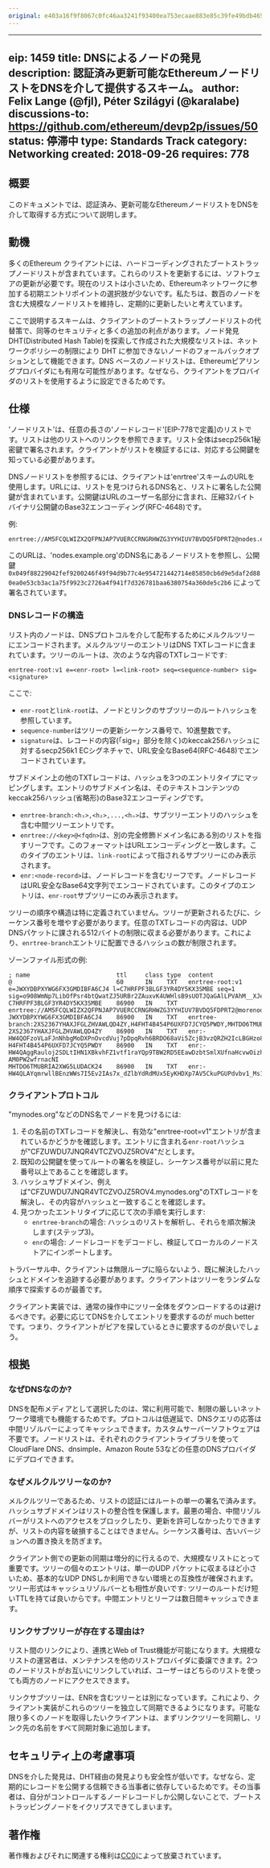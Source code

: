 ```yaml
---
original: e403a16f9f8067c0fc46aa3241f93400ea753ecaae883e85c39fe49bdb4658f7
---
```


---
eip: 1459
title: DNSによるノードの発見
description: 認証済み更新可能なEthereumノードリストをDNSを介して提供するスキーム。
author: Felix Lange (@fjl), Péter Szilágyi (@karalabe)
discussions-to: https://github.com/ethereum/devp2p/issues/50
status: 停滞中
type: Standards Track
category: Networking
created: 2018-09-26
requires: 778
---

## 概要

このドキュメントでは、認証済み、更新可能なEthereumノードリストをDNSを介して取得する方式について説明します。

## 動機

多くのEthereum クライアントには、ハードコーディングされたブートストラップノードリストが含まれています。これらのリストを更新するには、ソフトウェアの更新が必要です。現在のリストは小さいため、Ethereumネットワークに参加する初期エントリポイントの選択肢が少ないです。私たちは、数百のノードを含む大規模なノードリストを維持し、定期的に更新したいと考えています。

ここで説明するスキームは、クライアントのブートストラップノードリストの代替策で、同等のセキュリティと多くの追加の利点があります。ノード発見DHT(Distributed Hash Table)を探索して作成された大規模なリストは、ネットワークポリシーの制限により DHT に参加できないノードのフォールバックオプションとして機能できます。DNS ベースのノードリストは、Ethereumピアリングプロバイダにも有用な可能性があります。なぜなら、クライアントをプロバイダのリストを使用するように設定できるためです。

## 仕様

'ノードリスト'は、任意の長さの'ノードレコード'[EIP-778で定義]のリストです。リストは他のリストへのリンクを参照できます。リスト全体はsecp256k1秘密鍵で署名されます。クライアントがリストを検証するには、対応する公開鍵を知っている必要があります。

DNSノードリストを参照するには、クライアントは'enrtree'スキームのURLを使用します。URLには、リストを見つけられるDNS名と、リストに署名した公開鍵が含まれています。公開鍵はURLのユーザー名部分に含まれ、圧縮32バイトバイナリ公開鍵のBase32エンコーディング(RFC-4648)です。

例:

    enrtree://AM5FCQLWIZX2QFPNJAP7VUERCCRNGRHWZG3YYHIUV7BVDQ5FDPRT2@nodes.example.org

このURLは、'nodes.example.org'のDNS名にあるノードリストを参照し、公開鍵
`0x049f88229042fef9200246f49f94d9b77c4e954721442714e85850cb6d9e5daf2d880ea0e53cb3ac1a75f9923c2726a4f941f7d326781baa6380754a360de5c2b6`
によって署名されています。

### DNSレコードの構造

リスト内のノードは、DNSプロトコルを介して配布するためにメルクルツリーにエンコードされます。メルクルツリーのエントリはDNS TXTレコードに含まれています。ツリーのルートは、次のような内容のTXTレコードです:

    enrtree-root:v1 e=<enr-root> l=<link-root> seq=<sequence-number> sig=<signature>

ここで:

- `enr-root`と`link-root`は、ノードとリンクのサブツリーのルートハッシュを参照しています。
- `sequence-number`はツリーの更新シーケンス番号で、10進整数です。
- `signature`は、レコードの内容(「sig=」部分を除く)のkeccak256ハッシュに対するsecp256k1 ECシグネチャで、URL安全なBase64(RFC-4648)でエンコードされています。

サブドメイン上の他のTXTレコードは、ハッシュを3つのエントリタイプにマッピングします。エントリのサブドメイン名は、そのテキストコンテンツのkeccak256ハッシュ(省略形)のBase32エンコーディングです。

- `enrtree-branch:<h₁>,<h₂>,...,<hₙ>`は、サブツリーエントリのハッシュを含む中間ツリーエントリです。
- `enrtree://<key>@<fqdn>`は、別の完全修飾ドメイン名にある別のリストを指すリーフです。このフォーマットはURLエンコーディングと一致します。このタイプのエントリは、`link-root`によって指されるサブツリーにのみ表示されます。
- `enr:<node-record>`は、ノードレコードを含むリーフです。ノードレコードはURL安全なBase64文字列でエンコードされています。このタイプのエントリは、`enr-root`サブツリーにのみ表示されます。

ツリーの順序や構造は特に定義されていません。ツリーが更新されるたびに、シーケンス番号を増やす必要があります。任意のTXTレコードの内容は、UDP DNSパケットに課される512バイトの制限に収まる必要があります。これにより、`enrtree-branch`エントリに配置できるハッシュの数が制限されます。

ゾーンファイル形式の例:

    ; name                        ttl     class type  content
    @                             60      IN    TXT   enrtree-root:v1 e=JWXYDBPXYWG6FX3GMDIBFA6CJ4 l=C7HRFPF3BLGF3YR4DY5KX3SMBE seq=1 sig=o908WmNp7LibOfPsr4btQwatZJ5URBr2ZAuxvK4UWHlsB9sUOTJQaGAlLPVAhM__XJesCHxLISo94z5Z2a463gA
    C7HRFPF3BLGF3YR4DY5KX3SMBE    86900   IN    TXT   enrtree://AM5FCQLWIZX2QFPNJAP7VUERCCRNGRHWZG3YYHIUV7BVDQ5FDPRT2@morenodes.example.org
    JWXYDBPXYWG6FX3GMDIBFA6CJ4    86900   IN    TXT   enrtree-branch:2XS2367YHAXJFGLZHVAWLQD4ZY,H4FHT4B454P6UXFD7JCYQ5PWDY,MHTDO6TMUBRIA2XWG5LUDACK24
    2XS2367YHAXJFGLZHVAWLQD4ZY    86900   IN    TXT   enr:-HW4QOFzoVLaFJnNhbgMoDXPnOvcdVuj7pDpqRvh6BRDO68aVi5ZcjB3vzQRZH2IcLBGHzo8uUN3snqmgTiE56CH3AMBgmlkgnY0iXNlY3AyNTZrMaECC2_24YYkYHEgdzxlSNKQEnHhuNAbNlMlWJxrJxbAFvA
    H4FHT4B454P6UXFD7JCYQ5PWDY    86900   IN    TXT   enr:-HW4QAggRauloj2SDLtIHN1XBkvhFZ1vtf1raYQp9TBW2RD5EEawDzbtSmlXUfnaHcvwOizhVYLtr7e6vw7NAf6mTuoCgmlkgnY0iXNlY3AyNTZrMaECjrXI8TLNXU0f8cthpAMxEshUyQlK-AM0PW2wfrnacNI
    MHTDO6TMUBRIA2XWG5LUDACK24    86900   IN    TXT   enr:-HW4QLAYqmrwllBEnzWWs7I5Ev2IAs7x_dZlbYdRdMUx5EyKHDXp7AV5CkuPGUPdvbv1_Ms1CPfhcGCvSElSosZmyoqAgmlkgnY0iXNlY3AyNTZrMaECriawHKWdDRk2xeZkrOXBQ0dfMFLHY4eENZwdufn1S1o

### クライアントプロトコル

"mynodes.org"などのDNS名でノードを見つけるには:

1. その名前のTXTレコードを解決し、有効な"enrtree-root=v1"エントリが含まれているかどうかを確認します。エントリに含まれる`enr-root`ハッシュが"CFZUWDU7JNQR4VTCZVOJZ5ROV4"だとします。
2. 既知の公開鍵を使ってルートの署名を検証し、シーケンス番号が以前に見た番号以上であることを確認します。
3. ハッシュサブドメイン、例えば"CFZUWDU7JNQR4VTCZVOJZ5ROV4.mynodes.org"のTXTレコードを解決し、その内容がハッシュと一致することを確認します。
4. 見つかったエントリタイプに応じて次の手順を実行します:
   - `enrtree-branch`の場合: ハッシュのリストを解析し、それらを順次解決します(ステップ3)。
   - `enr`の場合: ノードレコードをデコードし、検証してローカルのノードストアにインポートします。

トラバーサル中、クライアントは無限ループに陥らないよう、既に解決したハッシュとドメインを追跡する必要があります。クライアントはツリーをランダムな順序で探索するのが最善です。

クライアント実装では、通常の操作中にツリー全体をダウンロードするのは避けるべきです。必要に応じてDNSを介してエントリを要求するのが much better です。つまり、クライアントがピアを探しているときに要求するのが良いでしょう。

## 根拠

### なぜDNSなのか?

DNSを配布メディアとして選択したのは、常に利用可能で、制限の厳しいネットワーク環境でも機能するためです。プロトコルは低遅延で、DNSクエリの応答は中間リゾルバーによってキャッシュできます。カスタムサーバーソフトウェアは不要です。ノードリストは、それぞれのクライアントライブラリを使ってCloudFlare DNS、dnsimple、Amazon Route 53などの任意のDNSプロバイダにデプロイできます。

### なぜメルクルツリーなのか?

メルクルツリーであるため、リストの認証にはルートの単一の署名で済みます。ハッシュサブドメインはリストの整合性を保護します。最悪の場合、中間リゾルバーがリストへのアクセスをブロックしたり、更新を許可しなかったりできますが、リストの内容を破損することはできません。シーケンス番号は、古いバージョンへの置き換えを防ぎます。

クライアント側での更新の同期は増分的に行えるので、大規模なリストにとって重要です。ツリーの個々のエントリは、単一のUDP パケットに収まるほど小さいため、基本的なUDP DNSしか利用できない環境との互換性が確保されます。ツリー形式はキャッシュリゾルバーとも相性が良いです: ツリーのルートだけ短いTTLを持てば良いからです。中間エントリとリーフは数日間キャッシュできます。

### リンクサブツリーが存在する理由は?

リスト間のリンクにより、連携とWeb of Trust機能が可能になります。大規模なリストの運営者は、メンテナンスを他のリストプロバイダに委譲できます。2つのノードリストがお互いにリンクしていれば、ユーザーはどちらのリストを使っても両方のノードにアクセスできます。

リンクサブツリーは、ENRを含むツリーとは別になっています。これにより、クライアント実装がこれらのツリーを独立して同期できるようになります。可能な限り多くのノードを取得したいクライアントは、まずリンクツリーを同期し、リンク先の名前をすべて同期対象に追加します。

## セキュリティ上の考慮事項

DNSを介した発見は、DHT経由の発見よりも安全性が低いです。なぜなら、定期的にレコードを公開する信頼できる当事者に依存しているためです。その当事者は、自分がコントロールするノードレコードしか公開しないことで、ブートストラッピングノードをイクリプスできてしまいます。

## 著作権

著作権およびそれに関連する権利は[CC0](../LICENSE.md)によって放棄されています。